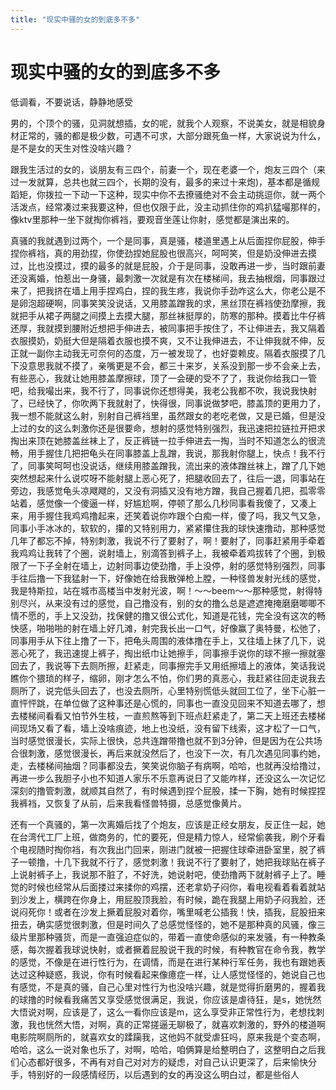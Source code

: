 ```yaml
---
title: "现实中骚的女的到底多不多"
---
```

# 现实中骚的女的到底多不多

低调看，不要说话，静静地感受

男的，个顶个的骚，见洞就想插，女的呢，就我个人观察，不说美女，就是相貌身材正常的，骚的都是极少数，可遇不可求，大部分跟死鱼一样，大家说说为什么，是不是女的天生对性没啥兴趣？

跟我生活过的女的，谈朋友有三四个，前妻一个，现在老婆一个，炮友三四个（来过一发就算，总共也就三四个，长期的没有，最多的来过十来炮\)，基本都是循规蹈矩，你拨拉一下动一下这种，现实中你不去撩骚绝对不会主动挑逗你，就一两个活泼点，经常凑过来我要这种，但也仅限于此，没主动抓住你的鸡扒猛嘬那样的，像ktv里那种一坐下就掏你裤裆，要观音坐莲让你射，感觉都是演出来的。

真骚的我就遇到过两个，一个是同事，真是骚，楼道里遇上从后面捏你屁股，伸手捏你裤裆，真的用劲捏，你使劲捏她屁股也很高兴，呵呵笑，但是奶没伸进去摸过，比也没摸过，摸的最多的就是屁股，介于是同事，没敢再进一步，当时跟前妻还没离婚，怕惹出一身骚，最刺激一次就是有次在楼梯间，我去抽根烟，同事跟过来了，把我挤在墙上用手捏鸡白，捏的我生疼，我说你手劲咋这么大，你老公是不是卵泡超硬啊，同事笑笑没说话，又用膝盖蹭我的求，黑丝顶在裤裆使劲摩擦，我就把手从裙子两腿之间摸上去摸大腿，那丝袜挺厚的，防寒的那种。摸着比牛仔裤还厚，我就摸到腰附近想把手伸进去，被同事把手按住了，不让伸进去，我又隔着衣服摸奶，奶挺大但是隔着衣服也摸不爽，又不让我伸进去，不让伸我就不伸，反正就一副你主动我无可奈何的态度，万一被发现了，也好耍赖皮。隔着衣服摸了几下没意思我就不摸了，亲嘴更是不会，都三十来岁，关系没到那一步不会亲上去，有些恶心，我就让她用膝盖摩擦球，顶了一会硬的受不了了，我说你给我口一管吧，给我嘬出来，我不行了，同事说你还想得美，我老公我都不吹，我说我快射了，已经快了，你吹两下我就射了，快得很，同事说做梦吧，膝盖顶的更用力了，我一想不能就这么射，别射自己裤裆里，虽然跟女的老吃老做，又是已婚，但是没上过的女的这么刺激你还是很要命，想射的感觉特别强烈，我迅速把拉链拉开把求掏出来顶在她膝盖丝袜上了，反正裤链一拉手伸进去一掏，当时不知道怎么的很流畅，用手握住几把把龟头在同事膝盖上乱蹭，我说，那我射你腿上，快点！我不行了，同事笑呵呵也没说话，继续用膝盖蹭我，流出来的液体蹭丝袜上，蹭了几下她突然想起来什么说哎呀不能射腿上恶心死了，把腿收回去了，往后一退，同事站在旁边，我感觉龟头凉飕飕的，又没有洞插又没有地方蹭，我自己握着几把，孤零零站着，感觉像一个傻逼一样，好尴尬啊，停顿了那么几秒同事看我傻了，又凑上来，用手握住我鸡鸡撸起来，还笑着说你咋跟个白痴一样，傻了吗，我又气又急，同事小手冰冰的，软软的，攥的又特别用力，紧紧攥住我的球快速撸动，那种感觉几年了都忘不掉，特别刺激，我说不行了要射了，啊！要射了，同事赶紧用手牵着我鸡鸡让我转了个圈，说射墙上，别滴答到裤子上，我被牵着鸡拔转了个圈，到极限了一下子全射在墙上，边射同事边使劲撸，手上没停，射的感觉特别强烈，同事手往后撸一下我猛射一下，好像她在给我散弹枪上膛，一种怪兽发射光线的感觉，我是特斯拉，站在城市高楼当中发射光波，啊！～～beem～～那种感觉，射得特别尽兴，从来没有过的感觉，自己撸没有，别的女的撸么总是遮遮掩掩磨磨唧唧不情不愿的，手上又没劲，找保健的撸又很公式化，知道是花钱，完全没有这次的畅快感，啪啪啪的射在墙上好几滩，射完我长出一口气，好像赢了奥特曼，松弛了，同事用手从下往上撸了一下，把龟头周围的液体撸在手上，又往墙上抹了几下，说恶心死了，我迅速提上裤子，掏出纸巾让她擦手，同事擦手说你的球不擦一擦就塞回去了，我说等下去厕所擦，赶紧走，同事擦完手又用纸擦墙上的液体，笑话我说瞧你个猥琐的样子，缩卵，刚才怎么不怕，你们男的真恶心，我赶紧往回走说我去厕所了，说完低头回去了，也没去厕所，心里特别慌低头就回工位了，坐下心脏一直怦怦跳，在单位做了这种事还是心慌的，同事也一直没见回来不知道去哪了，想去楼梯间看看又怕节外生枝，一直煎熬等到下班点赶紧走了，第二天上班还去楼梯间现场又看了看，墙上没啥痕迹，地上也没纸，没有留下线索，这才松了一口气，当时感觉很漫长，实际上很快，总共连蹭带撸也就不到3分钟，但是因为在公共场合很刺激，感觉很漫长，再后来就没然后了，也没下一次，有几次遇见同事约她，走，去楼梯间抽烟？同事都没去，笑笑说你脑子有病啊，哈哈，也就再没给撸过，再进一步么我胆子小也不知道人家乐不乐意再说日了又能咋样，还没这么一次记忆深刻的撸管刺激，就顺其自然了，有时候遇到捏个屁股，揉一下胸，她有时候捏捏我裤裆，又恢复了从前，后来我看怪兽特摄，总感觉像黄片。

还有一个真骚的，第一次离婚后找了个炮友，应该是正经女朋友，反正住一起，她在台湾代工厂上班，做商务的，忙的要死，但是精力惊人，经常偷袭我，刷个牙看个电视随时掏你裆，有次我出门回来，刚进门就被一把握住球牵进卧室里，脱了裤子一顿撸，十几下我就不行了，感觉刺激！我说不行了要射了，她把我球贴在裤子上说射裤子上，我说那不脏了，不好洗，她说射吧，使劲撸两下就射裤子上了。睡觉的时候也经常从后面搂过来揉你的鸡摆，还老拿奶子闷你，看电视看着看着就站到沙发上，横跨在你身上，用屁股顶我脸，有时候，跪在我腿上用奶子闷我脸，还说闷死你！或者在沙发上撅着屁股对着你，嘴里喊老公插我！快，插我，屁股扭来扭去，确实感觉很刺激，但是时间久了总感觉怪怪的，她不是那种真的风骚，像三级片里那种骚货，而是一直强迫症似的，带着一直使命感似的来发骚，有一种教条感，每次握着我球说快射，或者撅着屁股说干我的时候，有种教官在命令我，教学的感觉，不像是在进行性行为，在调情，而是在进行某种行军任务，我也有跟她表达过这种疑惑，我说，你有时候看起来像癔症一样，让人感觉怪怪的，她说自己也有感觉，不是真的骚，自己心里对性行为也没啥兴趣，就是觉得折磨男的，握着我的球撸的时候看我痛苦又享受感觉很满足，我说，你应该是虐待狂，是s，她恍然大悟说对啊，应该是了，这么一看你应该是m，这么享受非正常性行为，老想找刺激，我也恍然大悟，对啊，真的正常搓逼无聊极了，就喜欢刺激的，野外的楼道啊电影院啊厕所的，就喜欢女的蹂躏我，这他妈不就受虐狂吗，原来我是个变态啊，哈哈，这么一说对象也乐了，对啊，哈哈，咱俩算是给整明白了，这整明白之后我们心态都好很多，不再有对自己对对方的疑虑，对自己认识更深了，后来愉快分手，特别好的一段感情经历，以后遇到的女的再没这么明白过，都是些俗人


